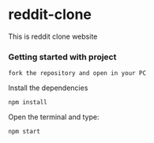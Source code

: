 # reddit-clone
This is reddit clone website

### Getting started with project
```
fork the repository and open in your PC
```
Install the dependencies
```
npm install
```
Open the terminal and type:
```
npm start
```
